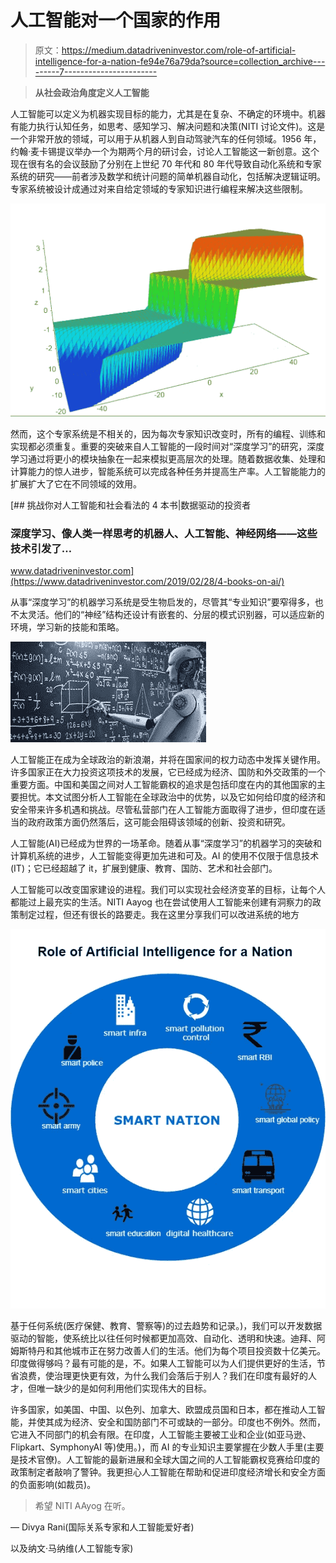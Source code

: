 # 人工智能对一个国家的作用

> 原文：<https://medium.datadriveninvestor.com/role-of-artificial-intelligence-for-a-nation-fe94e76a79da?source=collection_archive---------7----------------------->

> **从社会政治角度定义人工智能**

人工智能可以定义为机器实现目标的能力，尤其是在复杂、不确定的环境中。机器有能力执行认知任务，如思考、感知学习、解决问题和决策(NITI 讨论文件)。这是一个非常开放的领域，可以用于从机器人到自动驾驶汽车的任何领域。1956 年，约翰·麦卡锡提议举办一个为期两个月的研讨会，讨论人工智能这一新创意。这个现在很有名的会议鼓励了分别在上世纪 70 年代和 80 年代导致自动化系统和专家系统的研究——前者涉及数学和统计问题的简单机器自动化，包括解决逻辑证明。专家系统被设计成通过对来自给定领域的专家知识进行编程来解决这些限制。

![](img/d9efa79e16021663132f69e13b4f1933.png)

然而，这个专家系统是不相关的，因为每次专家知识改变时，所有的编程、训练和实现都必须重复。重要的突破来自人工智能的一段时间对“深度学习”的研究，深度学习通过将更小的模块抽象在一起来模拟更高层次的处理。随着数据收集、处理和计算能力的惊人进步，智能系统可以完成各种任务并提高生产率。人工智能能力的扩展扩大了它在不同领域的效用。

[](https://www.datadriveninvestor.com/2019/02/28/4-books-on-ai/) [## 挑战你对人工智能和社会看法的 4 本书|数据驱动的投资者

### 深度学习、像人类一样思考的机器人、人工智能、神经网络——这些技术引发了…

www.datadriveninvestor.com](https://www.datadriveninvestor.com/2019/02/28/4-books-on-ai/) 

从事“深度学习”的机器学习系统是受生物启发的，尽管其“专业知识”要窄得多，也不太灵活。他们的“神经”结构还设计有嵌套的、分层的模式识别器，可以适应新的环境，学习新的技能和策略。

![](img/fbbf2ecb719f81efe4621125e7b93429.png)

人工智能正在成为全球政治的新浪潮，并将在国家间的权力动态中发挥关键作用。许多国家正在大力投资这项技术的发展，它已经成为经济、国防和外交政策的一个重要方面。中国和美国之间对人工智能霸权的追求是包括印度在内的其他国家的主要担忧。本文试图分析人工智能在全球政治中的优势，以及它如何给印度的经济和安全带来许多机遇和挑战。尽管私营部门在人工智能方面取得了进步，但印度在适当的政府政策方面仍然落后，这可能会阻碍该领域的创新、投资和研究。

人工智能(AI)已经成为世界的一场革命。随着从事“深度学习”的机器学习的突破和计算机系统的进步，人工智能变得更加先进和可及。AI 的使用不仅限于信息技术(IT)；它已经超越了 it，扩展到健康、教育、国防、艺术和社会部门。

人工智能可以改变国家建设的进程。我们可以实现社会经济变革的目标，让每个人都能过上最充实的生活。NITI Aayog 也在尝试使用人工智能来创建有洞察力的政策制定过程，但还有很长的路要走。我在这里分享我们可以改进系统的地方

![](img/afd1544ece8e61d695e1dc294e97ae84.png)

基于任何系统(医疗保健、教育、警察等)的过去趋势和记录。)，我们可以开发数据驱动的智能，使系统比以往任何时候都更加高效、自动化、透明和快速。迪拜、阿姆斯特丹和其他城市正在努力改善人们的生活。他们为每个项目投资数十亿美元。印度做得够吗？最有可能的是，不。如果人工智能可以为人们提供更好的生活，节省浪费，使治理更快更有效，为什么我们会落后于别人？我们在印度有最好的人才，但唯一缺少的是如何利用他们实现伟大的目标。

许多国家，如美国、中国、以色列、加拿大、欧盟成员国和日本，都在推动人工智能，并使其成为经济、安全和国防部门不可或缺的一部分。印度也不例外。然而，它进入不同部门的机会有限。在印度，人工智能主要被工业和企业(如亚马逊、Flipkart、SymphonyAI 等)使用。)，而 AI 的专业知识主要掌握在少数人手里(主要是技术官僚)。人工智能的最新进展和全球大国之间的人工智能霸权竞赛给印度的政策制定者敲响了警钟。我更担心人工智能在帮助和促进印度经济增长和安全方面的负面影响(如裁员)。

> 希望 NITI AAyog 在听。

— Divya Rani(国际关系专家和人工智能爱好者)

以及纳文·马纳维(人工智能专家)